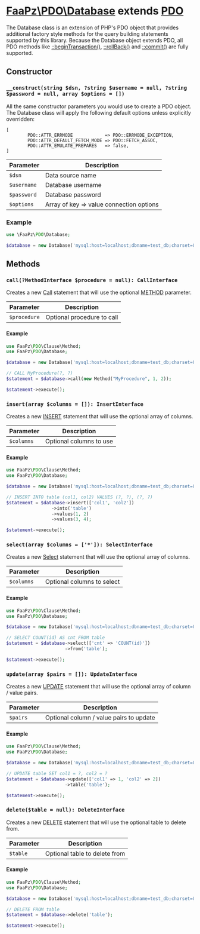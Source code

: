 # [FaaPz\PDO\Database](../src/Statement/Call.php) extends [PDO](https://www.php.net/manual/en/class.pdo.php)

The Database class is an extension of PHP's PDO object that provides additional factory style methods for the query
building statements supported by this library.  Because the Database object extends PDO, all PDO methods like
[::beginTransaction()](https://www.php.net/manual/en/pdo.begintransaction.php),
[::rollBack()](https://www.php.net/manual/en/pdo.rollback.php) and
[::commit()](https://www.php.net/manual/en/pdo.commit.php) are fully supported.

## Constructor

### `__construct(string $dsn, ?string $username = null, ?string $password = null, array $options = [])`

All the same constructor parameters you would use to create a PDO object.  The Database class will apply the following
default options unless explicitly overridden:

    [
            PDO::ATTR_ERRMODE            => PDO::ERRMODE_EXCEPTION,
            PDO::ATTR_DEFAULT_FETCH_MODE => PDO::FETCH_ASSOC,
            PDO::ATTR_EMULATE_PREPARES   => false,
    ]

Parameter    | Description
------------ | -----------------------------------------
`$dsn`       | Data source name
`$username`  | Database username
`$password`  | Database password
`$options`   | Array of key => value connection options

### Example

```php
use \FaaPz\PDO\Database;

$database = new Database('mysql:host=localhost;dbname=test_db;charset=UTF8');
```

## Methods

### `call(?MethodInterface $procedure = null): CallInterface`

Creates a new [Call](Statement/Call.md) statement that will use the optional [METHOD](Clause/Method.md) parameter.  

Parameter    | Description
------------ | -----------------------------------------
`$procedure` | Optional procedure to call

#### Example

```php
use FaaPz\PDO\Clause\Method;
use FaaPz\PDO\Database;

$database = new Database('mysql:host=localhost;dbname=test_db;charset=UTF8');

// CALL MyProcedure(?, ?)
$statement = $database->call(new Method("MyProcedure", 1, 2));

$statement->execute();
```

### `insert(array $columns = []): InsertInterface`

Creates a new [INSERT](Statement/Insert.md) statement that will use the optional array of columns.

Parameter    | Description
------------ | -----------------------------------------
`$columns`   | Optional columns to use

#### Example

```php
use FaaPz\PDO\Clause\Method;
use FaaPz\PDO\Database;

$database = new Database('mysql:host=localhost;dbname=test_db;charset=UTF8');

// INSERT INTO table (col1, col2) VALUES (?, ?), (?, ?)
$statement = $database->insert(['col1', 'col2'])
                 ->into('table')
                 ->values(1, 2)
                 ->values(3, 4);

$statement->execute();
```

### `select(array $columns = ['*']): SelectInterface`

Creates a new [Select](Statement/Select.md) statement that will use the optional array of columns.

Parameter    | Description
------------ | -----------------------------------------
`$columns`   | Optional columns to select

#### Example

```php
use FaaPz\PDO\Clause\Method;
use FaaPz\PDO\Database;

$database = new Database('mysql:host=localhost;dbname=test_db;charset=UTF8');

// SELECT COUNT(id) AS cnt FROM table
$statement = $database->select(['cnt' => 'COUNT(id)'])
                      ->from('table');

$statement->execute();
```

### `update(array $pairs = []): UpdateInterface`

Creates a new [UPDATE](Statement/Update.md) statement that will use the optional array of column / value pairs.

Parameter    | Description
------------ | -----------------------------------------
`$pairs`     | Optional column / value pairs to update

#### Example

```php
use FaaPz\PDO\Clause\Method;
use FaaPz\PDO\Database;

$database = new Database('mysql:host=localhost;dbname=test_db;charset=UTF8');

// UPDATE table SET col1 = ?, col2 = ?
$statement = $database->update(['col1' => 1, 'col2' => 2])
                      ->table('table');

$statement->execute();
```

### `delete($table = null): DeleteInterface`

Creates a new [DELETE](Statement/Delete.md) statement that will use the optional table to delete from.

Parameter    | Description
------------ | -----------------------------------------
`$table`     | Optional table to delete from

#### Example

```php
use FaaPz\PDO\Clause\Method;
use FaaPz\PDO\Database;

$database = new Database('mysql:host=localhost;dbname=test_db;charset=UTF8');

// DELETE FROM table
$statement = $database->delete('table');

$statement->execute();
```
